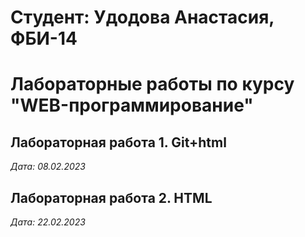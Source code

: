 # Студент: Удодова Анастасия, ФБИ-14

# Лабораторные работы по курсу "WEB-программирование"

## Лабораторная работа 1. Git+html

*Дата: 08.02.2023*

## Лабораторная работа 2. HTML

*Дата: 22.02.2023*

